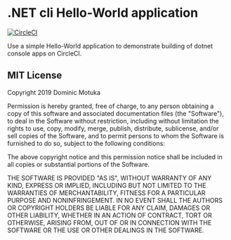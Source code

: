 # .NET cli Hello-World application

[![CircleCI](https://circleci.com/gh/daumie/dotnet-cli.svg?style=svg)](https://circleci.com/gh/daumie/dotnet-cli)

Use a simple Hello-World application to demonstrate building of dotnet console apps on CircleCI.

## MIT License

Copyright 2019 Dominic Motuka

Permission is hereby granted, free of charge, to any person obtaining a copy of this software and associated documentation files (the "Software"), to deal in the Software without restriction, including without limitation the rights to use, copy, modify, merge, publish, distribute, sublicense, and/or sell copies of the Software, and to permit persons to whom the Software is furnished to do so, subject to the following conditions:

The above copyright notice and this permission notice shall be included in all copies or substantial portions of the Software.

THE SOFTWARE IS PROVIDED "AS IS", WITHOUT WARRANTY OF ANY KIND, EXPRESS OR IMPLIED, INCLUDING BUT NOT LIMITED TO THE WARRANTIES OF MERCHANTABILITY, FITNESS FOR A PARTICULAR PURPOSE AND NONINFRINGEMENT. IN NO EVENT SHALL THE AUTHORS OR COPYRIGHT HOLDERS BE LIABLE FOR ANY CLAIM, DAMAGES OR OTHER LIABILITY, WHETHER IN AN ACTION OF CONTRACT, TORT OR OTHERWISE, ARISING FROM, OUT OF OR IN CONNECTION WITH THE SOFTWARE OR THE USE OR OTHER DEALINGS IN THE SOFTWARE.
